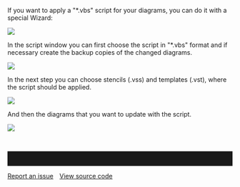 If you want to apply a "\*.vbs" script for your diagrams, you can do it
with a special Wizard:

![](//images.ctfassets.net/utx1h0gfm1om/5ZyxRPbaGAuUSw4OImeMk4/aae18ba6efd4c34c3b49e14b011ff82c/329600.png)

In the script window you can first choose the script in "\*.vbs" format
and if necessary create the backup copies of the changed diagrams.

![](//images.ctfassets.net/utx1h0gfm1om/2MpZqd7LM4SweEoYkcsK0K/c2b2466f2ea0e6f9438550be4f8daf72/329165.png)

In the next step you can choose stencils (.vss) and templates (.vst),
where the script should be applied.

![](//images.ctfassets.net/utx1h0gfm1om/4q8sq3c2qkKkIyiQ82K048/da22c7f422188a4183f88201729225fb/329588.png)

And then the diagrams that you want to update with the script.

![](//images.ctfassets.net/utx1h0gfm1om/4p4ijaeysUIeGWIGgsyc8I/3221fa1eb6df2fbf7d27a6cebdba6d9b/329594.png)

 


<hr style="padding-top:2rem" />
<a href="https://github.com/process4/docs/issues" target="_blank" class="bgw btn btn-primary btn-lg shadow-sm">Report an issue</a>
<a href="https://github.com/process4/docs" target="_blank" class="bgw btn btn-primary btn-lg shadow-sm" style="margin-left:10px;">View source code</a>